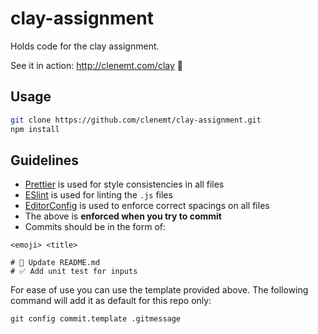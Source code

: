 # clay-assignment

Holds code for the clay assignment.

See it in action: http://clenemt.com/clay 🚀

## Usage

```sh
git clone https://github.com/clenemt/clay-assignment.git
npm install
```

## Guidelines

* [Prettier](https://github.com/prettier/prettier) is used for style consistencies in all files
* [ESlint](http://eslint.org/) is used for linting the `.js` files
* [EditorConfig](http://editorconfig.org/) is used to enforce correct spacings on all files
* The above is **enforced when you try to commit**
* Commits should be in the form of:

```
<emoji> <title>

# 📝 Update README.md
# ✅ Add unit test for inputs
```

For ease of use you can use the template provided above. The following command will add it as default for this repo only:

```
git config commit.template .gitmessage
```
